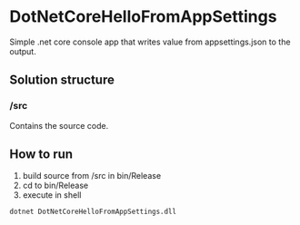 # DotNetCoreHelloFromAppSettings
Simple .net core console app that writes value from appsettings.json to the output.

## Solution structure

### /src
Contains the source code.

## How to run
1. build source from /src in bin/Release
2. cd to bin/Release
2. execute in shell
``` shell
dotnet DotNetCoreHelloFromAppSettings.dll
```

